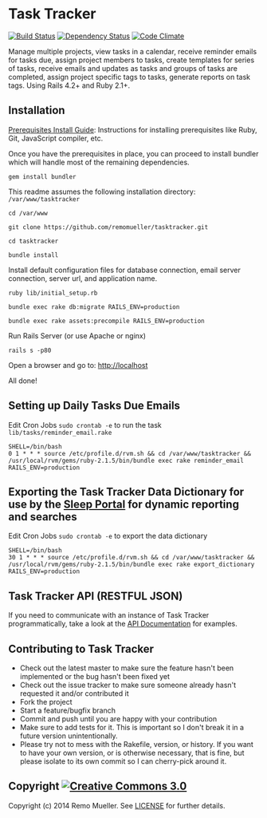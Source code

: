 # Task Tracker

[![Build Status](https://travis-ci.org/remomueller/tasktracker.svg?branch=master)](https://travis-ci.org/remomueller/tasktracker)
[![Dependency Status](https://gemnasium.com/remomueller/tasktracker.svg)](https://gemnasium.com/remomueller/tasktracker)
[![Code Climate](https://codeclimate.com/github/remomueller/tasktracker/badges/gpa.svg)](https://codeclimate.com/github/remomueller/tasktracker)

Manage multiple projects, view tasks in a calendar, receive reminder emails for tasks due, assign project members to
tasks, create templates for series of tasks, receive emails and updates as tasks and groups of tasks are completed,
assign project specific tags to tasks, generate reports on task tags. Using Rails 4.2+ and Ruby 2.1+.

## Installation

[Prerequisites Install Guide](https://github.com/remomueller/documentation): Instructions for installing prerequisites like Ruby, Git, JavaScript compiler, etc.

Once you have the prerequisites in place, you can proceed to install bundler which will handle most of the remaining dependencies.

```
gem install bundler
```

This readme assumes the following installation directory: `/var/www/tasktracker`

```
cd /var/www

git clone https://github.com/remomueller/tasktracker.git

cd tasktracker

bundle install
```

Install default configuration files for database connection, email server connection, server url, and application name.

```
ruby lib/initial_setup.rb

bundle exec rake db:migrate RAILS_ENV=production

bundle exec rake assets:precompile RAILS_ENV=production
```

Run Rails Server (or use Apache or nginx)

```
rails s -p80
```

Open a browser and go to: [http://localhost](http://localhost)

All done!

## Setting up Daily Tasks Due Emails

Edit Cron Jobs `sudo crontab -e` to run the task `lib/tasks/reminder_email.rake`

```
SHELL=/bin/bash
0 1 * * * source /etc/profile.d/rvm.sh && cd /var/www/tasktracker && /usr/local/rvm/gems/ruby-2.1.5/bin/bundle exec rake reminder_email RAILS_ENV=production
```

## Exporting the Task Tracker Data Dictionary for use by the [Sleep Portal](https://github.com/sleepepi/sleepportal) for dynamic reporting and searches

Edit Cron Jobs `sudo crontab -e` to export the data dictionary

```
SHELL=/bin/bash
30 1 * * * source /etc/profile.d/rvm.sh && cd /var/www/tasktracker && /usr/local/rvm/gems/ruby-2.1.5/bin/bundle exec rake export_dictionary RAILS_ENV=production
```

## Task Tracker API (RESTFUL JSON)

If you need to communicate with an instance of Task Tracker programmatically, take a look at the [API Documentation](https://github.com/remomueller/tasktracker/blob/master/API.md) for examples.

## Contributing to Task Tracker

- Check out the latest master to make sure the feature hasn't been implemented or the bug hasn't been fixed yet
- Check out the issue tracker to make sure someone already hasn't requested it and/or contributed it
- Fork the project
- Start a feature/bugfix branch
- Commit and push until you are happy with your contribution
- Make sure to add tests for it. This is important so I don't break it in a future version unintentionally.
- Please try not to mess with the Rakefile, version, or history. If you want to have your own version, or is otherwise necessary, that is fine, but please isolate to its own commit so I can cherry-pick around it.

## Copyright [![Creative Commons 3.0](http://i.creativecommons.org/l/by-nc-sa/3.0/80x15.png)](http://creativecommons.org/licenses/by-nc-sa/3.0)

Copyright (c) 2014 Remo Mueller. See [LICENSE](https://github.com/remomueller/tasktracker/blob/master/LICENSE) for further details.

